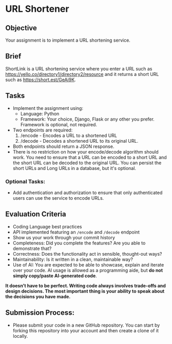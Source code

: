 # URL Shortener

## Objective 
Your assignment is to implement a URL shortening service.

## Brief
ShortLink is a URL shortening service where you enter a URL such as https://yello.co/directory1/directory2/resource and it returns a short URL such as https://short.est/GeAi9K.

## Tasks 
- Implement the assignment using: 
  - Language: Python
  - Framework: Your choice, Django, Flask or any other you prefer. Framework is optional, not required.
- Two endpoints are required:
  1. /encode - Encodes a URL to a shortened URL
  2. /decode - Decodes a shortened URL to its original URL. 
- Both endpoints should return a JSON response.
- There is no restriction on how your encode/decode algorithm should work. You need to ensure that a URL can be encoded to a short URL and the short URL can be decoded to the original URL. You can persist the short URLs and Long URLs in a database, but it's optional.
### Optional Tasks:
- Add authentication and authorization to ensure that only authenticated users can use the service to encode URLs.

## Evaluation Criteria
* Coding Language best practices
* API implemented featuring an `/encode` and `/decode` endpoint
* Show us your work through your commit history
* Completeness: Did you complete the features? Are you able to demonstrate that?
* Correctness: Does the functionality act in sensible, thought-out ways?
* Maintainability: Is it written in a clean, maintainable way?
* Use of AI: You are expected to be able to showcase, explain and iterate over your code. AI usage is allowed as a programming aide, but **do not simply copy/paste AI-generated code**.

**It doesn’t have to be perfect. Writing code always involves trade-offs and design decisions. The most important thing is your ability to speak about the decisions you have made.**

## Submission Process:
* Please submit your code in a new GitHub repository. You can start by forking this repository into your account and then create a clone of it locally.
